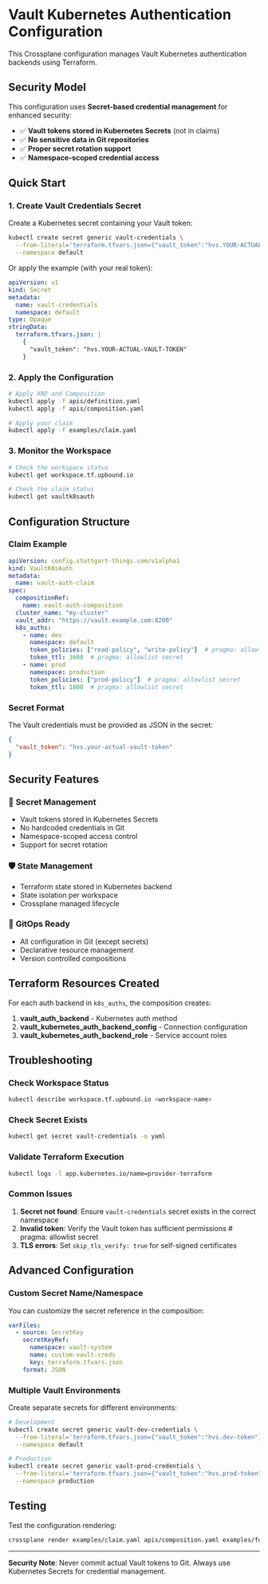 # Vault Kubernetes Authentication Configuration

This Crossplane configuration manages Vault Kubernetes authentication backends using Terraform.

## Security Model

This configuration uses **Secret-based credential management** for enhanced security:

- ✅ **Vault tokens stored in Kubernetes Secrets** (not in claims)
- ✅ **No sensitive data in Git repositories**
- ✅ **Proper secret rotation support**
- ✅ **Namespace-scoped credential access**

## Quick Start

### 1. Create Vault Credentials Secret

Create a Kubernetes secret containing your Vault token:

```bash
kubectl create secret generic vault-credentials \
  --from-literal='terraform.tfvars.json={"vault_token":"hvs.YOUR-ACTUAL-VAULT-TOKEN"}' \
  --namespace default
```

Or apply the example (with your real token):

```yaml
apiVersion: v1
kind: Secret
metadata:
  name: vault-credentials
  namespace: default
type: Opaque
stringData:
  terraform.tfvars.json: |
    {
      "vault_token": "hvs.YOUR-ACTUAL-VAULT-TOKEN"
    }
```

### 2. Apply the Configuration

```bash
# Apply XRD and Composition
kubectl apply -f apis/definition.yaml
kubectl apply -f apis/composition.yaml

# Apply your claim
kubectl apply -f examples/claim.yaml
```

### 3. Monitor the Workspace

```bash
# Check the workspace status
kubectl get workspace.tf.upbound.io

# Check the claim status  
kubectl get vaultk8sauth
```

## Configuration Structure

### Claim Example

```yaml
apiVersion: config.stuttgart-things.com/v1alpha1
kind: VaultK8sAuth
metadata:
  name: vault-auth-claim
spec:
  compositionRef:
    name: vault-auth-composition
  cluster_name: "my-cluster"
  vault_addr: "https://vault.example.com:8200"
  k8s_auths:
    - name: dev
      namespace: default
      token_policies: ["read-policy", "write-policy"]  # pragma: allowlist secret
      token_ttl: 3600  # pragma: allowlist secret
    - name: prod
      namespace: production
      token_policies: ["prod-policy"]  # pragma: allowlist secret
      token_ttl: 1800  # pragma: allowlist secret
```

### Secret Format

The Vault credentials must be provided as JSON in the secret:

```json
{
  "vault_token": "hvs.your-actual-vault-token"
}
```

## Security Features

### 🔐 **Secret Management**
- Vault tokens stored in Kubernetes Secrets
- No hardcoded credentials in Git
- Namespace-scoped access control
- Support for secret rotation

### 🛡️ **State Management**
- Terraform state stored in Kubernetes backend
- State isolation per workspace
- Crossplane managed lifecycle

### 🔄 **GitOps Ready**
- All configuration in Git (except secrets)
- Declarative resource management
- Version controlled compositions

## Terraform Resources Created

For each auth backend in `k8s_auths`, the composition creates:

1. **vault_auth_backend** - Kubernetes auth method
2. **vault_kubernetes_auth_backend_config** - Connection configuration  
3. **vault_kubernetes_auth_backend_role** - Service account roles

## Troubleshooting

### Check Workspace Status
```bash
kubectl describe workspace.tf.upbound.io <workspace-name>
```

### Check Secret Exists
```bash
kubectl get secret vault-credentials -o yaml
```

### Validate Terraform Execution
```bash
kubectl logs -l app.kubernetes.io/name=provider-terraform
```

### Common Issues

1. **Secret not found**: Ensure `vault-credentials` secret exists in the correct namespace
2. **Invalid token**: Verify the Vault token has sufficient permissions  # pragma: allowlist secret
3. **TLS errors**: Set `skip_tls_verify: true` for self-signed certificates

## Advanced Configuration

### Custom Secret Name/Namespace

You can customize the secret reference in the composition:

```yaml
varFiles:
  - source: SecretKey
    secretKeyRef:
      namespace: vault-system
      name: custom-vault-creds
      key: terraform.tfvars.json
    format: JSON
```

### Multiple Vault Environments

Create separate secrets for different environments:

```bash
# Development
kubectl create secret generic vault-dev-credentials \
  --from-literal='terraform.tfvars.json={"vault_token":"hvs.dev-token"}' \
  --namespace default

# Production  
kubectl create secret generic vault-prod-credentials \
  --from-literal='terraform.tfvars.json={"vault_token":"hvs.prod-token"}' \
  --namespace production
```

## Testing

Test the configuration rendering:

```bash
crossplane render examples/claim.yaml apis/composition.yaml examples/functions.yaml --include-function-results
```

---

**Security Note**: Never commit actual Vault tokens to Git. Always use Kubernetes Secrets for credential management.